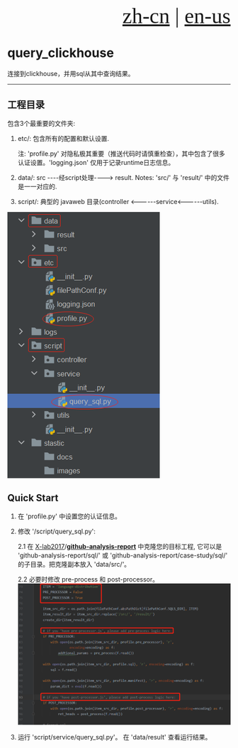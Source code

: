 <p align="right"><font size="8" face="Times"><a href="./README.md">zh-cn</a> | <a href="../../../README.md">en-us</a></font></p>

# query_clickhouse
连接到clickhouse，并用sql从其中查询结果。

***



## 工程目录

包含3个最重要的文件夹:

1. etc/: 包含所有的配置和默认设置. 

   注: 'profile.py' 对隐私极其重要（推送代码时请慎重检查），其中包含了很多认证设置。'logging.json' 仅用于记录runtime日志信息。

2. data/: src ----经script处理----> result. Notes: 'src/' 与 'result/' 中的文件是一一对应的.

3. script/: 典型的 javaweb 目录(controller <------service<------utils).

![directory-structure](../../../stastic/images/directory-structure.png)

## Quick Start

1. 在 'profile.py' 中设置您的认证信息。

2. 修改 '/script/query_sql.py':

   2.1 在 [X-lab2017](https://github.com/X-lab2017)/**[github-analysis-report](https://github.com/X-lab2017/github-analysis-report)** 中克隆您的目标工程, 它可以是 'github-analysis-report/sql/' 或 'github-analysis-report/case-study/sql/' 的子目录。把克隆副本放入 'data/src/'。

   2.2 必要时修改 pre-process 和 post-processor。 ![script-query_sql-content](../../../stastic/images/script-query_sql-content.png)

3. 运行 'script/service/query_sql.py'。 在 'data/result' 查看运行结果。